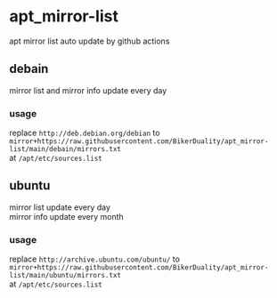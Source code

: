 # apt_mirror-list
apt mirror list auto update by github actions
## debain
mirror list and mirror info update every day
### usage
replace
`http://deb.debian.org/debian`
to  
`mirror+https://raw.githubusercontent.com/BikerDuality/apt_mirror-list/main/debain/mirrors.txt`  
at `/apt/etc/sources.list`
## ubuntu
mirror list update every day  
mirror info update every month
### usage
replace
`http://archive.ubuntu.com/ubuntu/`
to  
`mirror+https://raw.githubusercontent.com/BikerDuality/apt_mirror-list/main/ubuntu/mirrors.txt`  
at `/apt/etc/sources.list`